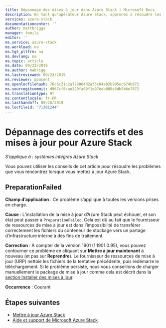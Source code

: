 ```yaml
---
title: Dépannage des mises à jour dans Azure Stack | Microsoft Docs
description: En tant qu'opérateur Azure Stack, apprenez à résoudre les problèmes liés aux mises à jour afin qu’Azure Stack puisse reprendre la production le plus rapidement possible.
services: azure-stack
documentationcenter: ''
author: mattbriggs
manager: femila
editor: ''
ms.service: azure-stack
ms.workload: na
ms.tgt_pltfrm: na
ms.devlang: na
ms.topic: article
ms.date: 09/23/2019
ms.author: mabrigg
ms.lastreviewed: 09/23/2019
ms.reviewer: ppacent
ms.openlocfilehash: 76c6c21c2a728004d2a33c04a02b905ec674b972
ms.sourcegitcommit: d967cf8cae320fa09f1e97eeb888e3db5b6e7972
ms.translationtype: HT
ms.contentlocale: fr-FR
ms.lasthandoff: 09/26/2019
ms.locfileid: "71301244"
---
```

# <a name="troubleshooting-patch-and-update-issues-for-azure-stack"></a>Dépannage des correctifs et des mises à jour pour Azure Stack

*S’applique à : systèmes intégrés Azure Stack*

Vous pouvez utiliser les conseils de cet article pour résoudre les problèmes que vous rencontrez lorsque vous mettez à jour Azure Stack.

## <a name="preparationfailed"></a>PreparationFailed

**Champ d’application** : Ce problème s’applique à toutes les versions prises en charge.

**Cause** : L’installation de la mise à jour d’Azure Stack peut échouer, et son état peut passer à `PreparationFailed`. Cela est dû au fait que le fournisseur de ressources de mise à jour est dans l’impossibilité de transférer correctement les fichiers du conteneur de stockage vers un partage d’infrastructure interne à des fins de traitement.

**Correction** : À compter de la version 1901 (1.1901.0.95), vous pouvez contourner ce problème en cliquant sur **Mettre à jour maintenant** à nouveau (et pas sur **Reprendre**). Le fournisseur de ressources de mise à jour (URP) nettoie les fichiers de la tentative précédente, puis redémarre le téléchargement. Si le problème persiste, nous vous conseillons de charger manuellement le package de mise à jour comme cela est décrit dans la [section Installer des mises à jour](azure-stack-apply-updates.md?#install-updates-and-monitor-progress).

**Occurrence** : Courant

## <a name="next-steps"></a>Étapes suivantes

- [Mettre à jour Azure Stack](azure-stack-updates.md)  
- [Aide et support de Microsoft Azure Stack](azure-stack-help-and-support-overview.md)
